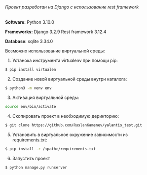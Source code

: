 ###### Проект разработан на Django с использование rest framework

**Software:**
Python 3.10.0

**Frameworks:**
Django 3.2.9
Rest framework 3.12.4

**Database:**
sqlite 3.34.0

Возможно использование виртуальной среды:
1. Устанока инструмента virtualenv при помощи pip:
```bash
$ pip install virtualen
```
2. Создание новой виртуальной среды внутри каталога:
```bash
$ python3 -m venv env
```
3. Активация виртуальной среды:
```bash
source env/bin/activate
```
4. Скопировать проект в необходимую дерикторию:
```bash
$ git clone https://github.com/RuslanKamenev/yalantis_test.git
```
5. Установить в виртуальное окружение зависимости из requirements.txt:
```bash
$ pip install -r /<path>/requirements.txt
```
6. Запустить проект
```bash
$ python manage.py runserver
```